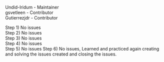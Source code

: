 Undid-Iridum  - Maintainer  
gsvetleen  - Contributor  
Gutierrezjdr  - Contributor  

Step 1) No issues  
Step 2) No issues  
Step 3) No issues  
Step 4) No issues  
Step 5) No issues
Step 6) No issues, Learned and practiced again creating and solving the issues created and closing the issues.
